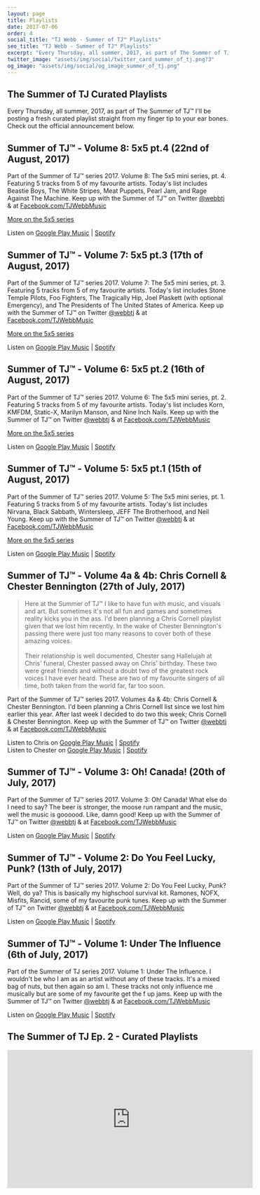 ```yaml
---
layout: page
title: Playlists
date: 2017-07-06
order: 4
social_title: "TJ Webb - Summer of TJ™ Playlists"
seo_title: "TJ Webb - Summer of TJ™ Playlists"
excerpt: "Every Thursday, all summer, 2017, as part of The Summer of TJ™ I'll be posting a fresh curated playlist straight from my finger tip to your ear bones. Check out the official announcement."
twitter_image: "assets/img/social/twitter_card_summer_of_tj.png?3"
og_image: "assets/img/social/og_image_summer_of_tj.png"
---
```


## The Summer of TJ Curated Playlists
Every Thursday, all summer, 2017, as part of The Summer of TJ™ I'll be posting a
fresh curated playlist straight from my finger tip to your ear bones. Check out
the official announcement below.

## Summer of TJ™ - Volume 8: 5x5 pt.4 (22nd of August, 2017)

Part of the Summer of TJ™ series 2017. Volume 8: The 5x5 mini series, pt. 4.
Featuring 5 tracks from 5 of my favourite artists. Today's list includes
Beastie Boys, The White Stripes, Meat Puppets, Pearl Jam, and Rage Against The
Machine. Keep up with the Summer of TJ™ on Twitter
[@webbtj](http://twitter.com/webbtj) & at
[Facebook.com/TJWebbMusic](http://facebook.com/TJWebbMusic)

[More on the 5x5 series](/5x5)

Listen on [Google Play Music](https://goo.gl/WtG1PG) |
[Spotify](https://goo.gl/GDzTAq)

## Summer of TJ™ - Volume 7: 5x5 pt.3 (17th of August, 2017)

Part of the Summer of TJ™ series 2017. Volume 7: The 5x5 mini series, pt. 3.
Featuring 5 tracks from 5 of my favourite artists. Today's list includes
Stone Temple Pilots, Foo Fighters, The Tragically Hip, Joel Plaskett (with
optional Emergency), and The Presidents of The United States of America. Keep
up with the Summer of TJ™ on Twitter [@webbtj](http://twitter.com/webbtj) & at
[Facebook.com/TJWebbMusic](http://facebook.com/TJWebbMusic)

[More on the 5x5 series](/5x5)

Listen on [Google Play Music](https://goo.gl/G7NKtU) |
[Spotify](https://goo.gl/R6Utqd)

## Summer of TJ™ - Volume 6: 5x5 pt.2 (16th of August, 2017)

Part of the Summer of TJ™ series 2017. Volume 6: The 5x5 mini series, pt. 2.
Featuring 5 tracks from 5 of my favourite artists. Today's list includes
Korn, KMFDM, Static-X, Marilyn Manson, and Nine Inch Nails. Keep
up with the Summer of TJ™ on Twitter [@webbtj](http://twitter.com/webbtj) & at
[Facebook.com/TJWebbMusic](http://facebook.com/TJWebbMusic)

[More on the 5x5 series](/5x5)

Listen on [Google Play Music](https://goo.gl/w2CbKx) |
[Spotify](https://goo.gl/CLhf1s)

## Summer of TJ™ - Volume 5: 5x5 pt.1 (15th of August, 2017)

Part of the Summer of TJ™ series 2017. Volume 5: The 5x5 mini series, pt. 1.
Featuring 5 tracks from 5 of my favourite artists. Today's list includes
Nirvana, Black Sabbath, Wintersleep, JEFF The Brotherhood, and Neil Young. Keep
up with the Summer of TJ™ on Twitter [@webbtj](http://twitter.com/webbtj) & at
[Facebook.com/TJWebbMusic](http://facebook.com/TJWebbMusic)

[More on the 5x5 series](/5x5)

Listen on [Google Play Music](https://goo.gl/ajXsVG) |
[Spotify](https://goo.gl/pz3Dk6)

## Summer of TJ™ - Volume 4a & 4b: Chris Cornell & Chester Bennington (27th of July, 2017)
>Here at the Summer of TJ™ I like to have fun with music, and visuals and art.
But sometimes it's not all fun and games and sometimes reality kicks you in the
ass. I'd been planning a Chris Cornell playlist given that we lost him recently.
In the wake of Chester Bennington's passing there were just too many reasons to
cover both of these amazing voices.  <br><br>
Their relationship is well documented, Chester sang Hallelujah at Chris'
funeral, Chester passed away on Chris' birthday. These two were great friends
and without a doubt two of the greatest rock voices I have ever heard. These
are two of my favourite singers of all time, both taken from the world far, far
too soon.

Part of the Summer of TJ™ series 2017. Volumes 4a & 4b: Chris Cornell & Chester
Bennington. I'd been planning a Chris Cornell list since we lost him earlier
this year. After last week I decided to do two this week; Chris Cornell &
Chester Bennington. Keep up with the Summer of TJ™ on Twitter
[@webbtj](http://twitter.com/webbtj) & at
[Facebook.com/TJWebbMusic](http://facebook.com/TJWebbMusic)

Listen to Chris on [Google Play Music](https://goo.gl/as1Zfz) |
[Spotify](https://goo.gl/uhSfM7)  
Listen to Chester on [Google Play Music](https://goo.gl/1tYvC2) |
[Spotify](https://goo.gl/D818As)

## Summer of TJ™ - Volume 3: Oh! Canada! (20th of July, 2017)
Part of the Summer of TJ™ series 2017. Volume 3: Oh! Canada! What else do I need
to say? The beer is stronger, the moose run rampant and the music, well the
music is goooood. Like, damn good! Keep up with the Summer of TJ™ on Twitter
[@webbtj](http://twitter.com/webbtj) & at
[Facebook.com/TJWebbMusic](http://facebook.com/TJWebbMusic)

Listen on [Google Play Music](https://goo.gl/DgHFt9) |
[Spotify](https://goo.gl/cgnL7k)

## Summer of TJ™ - Volume 2: Do You Feel Lucky, Punk? (13th of July, 2017)
Part of the Summer of TJ™ series 2017. Volume 2: Do You Feel Lucky, Punk? Well,
do ya? This is basically my highschool survival kit. Ramones, NOFX, Misfits,
Rancid, some of my favourite punk tunes. Keep up with the Summer of TJ™ on
Twitter [@webbtj](http://twitter.com/webbtj) & at
[Facebook.com/TJWebbMusic](http://facebook.com/TJWebbMusic)

Listen on [Google Play Music](https://goo.gl/v7ZAsV) |
[Spotify](https://goo.gl/PUFpgB)

## Summer of TJ™ - Volume 1: Under The Influence (6th of July, 2017)
Part of the Summer of TJ series 2017. Volume 1: Under The Influence.
I wouldn't be who I am as an artist without any of these tracks. It's a mixed
bag of nuts, but then again so am I. These tracks not only influence me
musically but are some of my favourite get the f up jams. Keep up with the
Summer of TJ™ on Twitter [@webbtj](http://twitter.com/webbtj) & at
[Facebook.com/TJWebbMusic](http://facebook.com/TJWebbMusic)

Listen on [Google Play Music](https://goo.gl/vWgCep) |
[Spotify](https://goo.gl/PR4XX5)

## The Summer of TJ Ep. 2 - Curated Playlists
<iframe width="560" height="315" src="https://www.youtube.com/embed/zw670b0-tnQ" frameborder="0" allowfullscreen></iframe>
